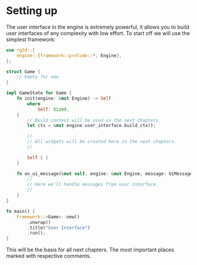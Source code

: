# Setting up

The user interface in the engine is extremely powerful, it allows you to build user interfaces of any complexity
with low effort. To start off we will use the simplest framework:

```rust
use rg3d::{
    engine::{framework::prelude::*, Engine},
};

struct Game {
    // Empty for now
}

impl GameState for Game {
    fn init(engine: &mut Engine) -> Self
        where
            Self: Sized,
    {
        // Build context will be used in the next chapters.
        let ctx = &mut engine.user_interface.build_ctx();

        //
        // All widgets will be created here in the next chapters.
        //

        Self { }
    }

    fn on_ui_message(&mut self, engine: &mut Engine, message: UiMessage) {
        //
        // Here we'll handle messages from user interface.
        //
    }
}

fn main() {
    Framework::<Game>::new()
        .unwrap()
        .title("User Interface")
        .run();
}

```

This will be the basis for all next chapters. The most important places marked with respective comments.
